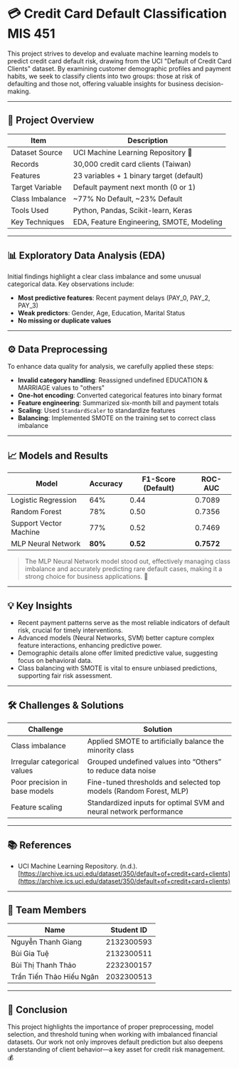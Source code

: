 # :credit_card: Credit Card Default Classification MIS 451

This project strives to develop and evaluate machine learning models to predict credit card default risk, drawing from the UCI "Default of Credit Card Clients" dataset. By examining customer demographic profiles and payment habits, we seek to classify clients into two groups: those at risk of defaulting and those not, offering valuable insights for business decision-making.


-----------------------------------------------------------------------------------------------------------------------------------------------------------------------


## :rocket: Project Overview

| Item                        | Description                                |
|-----------------------------|--------------------------------------------|
| Dataset Source              | UCI Machine Learning Repository :link:     |
| Records                     | 30,000 credit card clients (Taiwan)        |
| Features                    | 23 variables + 1 binary target (default)   |
| Target Variable             | Default payment next month (0 or 1)        |
| Class Imbalance             | ~77% No Default, ~23% Default              |
| Tools Used                  | Python, Pandas, Scikit-learn, Keras        |
| Key Techniques              | EDA, Feature Engineering, SMOTE, Modeling  |


-----------------------------------------------------------------------------------------------------------------------------------------------------------------------


## :bar_chart: Exploratory Data Analysis (EDA)

Initial findings highlight a clear class imbalance and some unusual categorical data. Key observations include:

- **Most predictive features**: Recent payment delays (PAY_0, PAY_2, PAY_3) 
- **Weak predictors**: Gender, Age, Education, Marital Status 
- **No missing or duplicate values**


-----------------------------------------------------------------------------------------------------------------------------------------------------------------------


## :gear: Data Preprocessing

To enhance data quality for analysis, we carefully applied these steps:

- **Invalid category handling**: Reassigned undefined EDUCATION & MARRIAGE values to "others" 
- **One-hot encoding**: Converted categorical features into binary format 
- **Feature engineering**: Summarized six-month bill and payment totals 
- **Scaling**: Used `StandardScaler` to standardize features 
- **Balancing**: Implemented SMOTE on the training set to correct class imbalance


-----------------------------------------------------------------------------------------------------------------------------------------------------------------------


## :chart_with_upwards_trend: Models and Results

| Model                  | Accuracy | F1-Score (Default) | ROC-AUC |
|------------------------|----------|--------------------|---------|
| Logistic Regression    | 64%      | 0.44               | 0.7089  |
| Random Forest          | 78%      | 0.50               | 0.7356  |
| Support Vector Machine | 77%      | 0.52               | 0.7469  |
| MLP Neural Network     | **80%**  | **0.52**           | **0.7572** |

> The MLP Neural Network model stood out, effectively managing class imbalance and accurately predicting rare default cases, making it a strong choice for business applications. :star2:


-----------------------------------------------------------------------------------------------------------------------------------------------------------------------


## :bulb: Key Insights

- Recent payment patterns serve as the most reliable indicators of default risk, crucial for timely interventions. 
- Advanced models (Neural Networks, SVM) better capture complex feature interactions, enhancing predictive power. 
- Demographic details alone offer limited predictive value, suggesting focus on behavioral data. 
- Class balancing with SMOTE is vital to ensure unbiased predictions, supporting fair risk assessment.


-----------------------------------------------------------------------------------------------------------------------------------------------------------------------


## :hammer_and_wrench: Challenges & Solutions

| Challenge                      | Solution                                                              |
|-------------------------------|-----------------------------------------------------------------------|
| Class imbalance               | Applied SMOTE to artificially balance the minority class              |
| Irregular categorical values  | Grouped undefined values into “Others” to reduce data noise           |
| Poor precision in base models | Fine-tuned thresholds and selected top models (Random Forest, MLP)    |
| Feature scaling               | Standardized inputs for optimal SVM and neural network performance    |


-----------------------------------------------------------------------------------------------------------------------------------------------------------------------


## :books: References

- UCI Machine Learning Repository. (n.d.).  
  [https://archive.ics.uci.edu/dataset/350/default+of+credit+card+clients](https://archive.ics.uci.edu/dataset/350/default+of+credit+card+clients)

  
-----------------------------------------------------------------------------------------------------------------------------------------------------------------------


## :busts_in_silhouette: Team Members

| Name                      | Student ID     |
|---------------------------|----------------|
| Nguyễn Thanh Giang        | 2132300593     |
| Bùi Gia Tuệ               | 2132300511     |
| Bùi Thị Thanh Thảo        | 2232300157     |
| Trần Tiến Thảo Hiếu Ngân  | 2032300513     |


-----------------------------------------------------------------------------------------------------------------------------------------------------------------------


## :tada: Conclusion

This project highlights the importance of proper preprocessing, model selection, and threshold tuning when working with imbalanced financial datasets. Our work not only improves default prediction but also deepens understanding of client behavior—a key asset for credit risk management. :moneybag:



